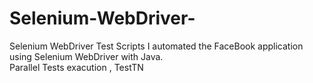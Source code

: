 # Selenium-WebDriver-
Selenium WebDriver Test Scripts 
I automated the FaceBook application using Selenium WebDriver with Java.    
Parallel Tests exacution , TestTN
